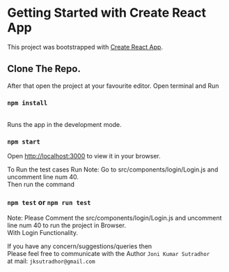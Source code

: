 # Getting Started with Create React App

This project was bootstrapped with [Create React App](https://github.com/facebook/create-react-app).

## Clone The Repo. 
After that open the project at your favourite editor.
Open terminal and Run
### `npm install`
\
Runs the app in the development mode.
### `npm start`
Open [http://localhost:3000](http://localhost:3000) to view it in your browser.

To Run the test cases Run
Note: Go to src/components/login/Login.js and uncomment line num 40.\
Then run the command

### `npm test` or `npm run test`

Note: Please Comment the src/components/login/Login.js and uncomment line num 40 to run the project in Browser.\
With Login Functionality.

If you have any concern/suggestions/queries then\
Please feel free to communicate with the Author `Joni Kumar Sutradhor`\
at mail: `jksutradhor@gmail.com`
